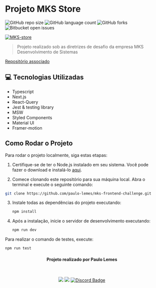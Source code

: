 # Projeto MKS Store

![GitHub repo size](https://img.shields.io/github/repo-size/paulo-lemes/mks-frontend-challenge?style=for-the-badge)
![GitHub language count](https://img.shields.io/github/languages/count/paulo-lemes/mks-frontend-challenge?style=for-the-badge)
![GitHub forks](https://img.shields.io/github/forks/paulo-lemes/mks-frontend-challenge?style=for-the-badge)
![Bitbucket open issues](https://img.shields.io/bitbucket/issues/paulo-lemes/mks-frontend-challenge?style=for-the-badge)

<a href="https://ibb.co/rybR4ZR"><img src="https://i.ibb.co/0JBRhfR/MKS-store.png" alt="MKS-store" border="0" /></a>

> Projeto realizado sob as diretrizes de desafio da empresa MKS Desenvolvimento de Sistemas

[Repositório associado](https://github.com/MKS-desenvolvimento-de-sistemas/mks-frontend-challenge/tree/main)

## 💻 Tecnologias Utilizadas

- Typescript
- Next.js
- React-Query
- Jest & testing library
- MSW
- Styled Components
- Material UI
- Framer-motion

## Como Rodar o Projeto

Para rodar o projeto localmente, siga estas etapas:

1. Certifique-se de ter o Node.js instalado em seu sistema. Você pode fazer o download e instalá-lo [aqui](https://nodejs.org/).

2. Comece clonando este repositório para sua máquina local. Abra o terminal e execute o seguinte comando:

```bash
git clone https://github.com/paulo-lemes/mks-frontend-challenge.git
```

3. Instale todas as dependências do projeto executando:

   ```bash
   npm install
   ```

4. Após a instalação, inicie o servidor de desenvolvimento executando:

   ```bash
   npm run dev
   ```
   
Para realizar o comando de testes, execute:

   ```bash
   npm run test
   ```



<div id="header" align="center">
 
 
#### Projeto realizado por Paulo Lemes
<br/>
 
  <a href="https://www.linkedin.com/in/-paulolemes/" target="_blank"><img src="https://img.shields.io/badge/-LinkedIn-%230077B5?style=for-the-badge&logo=linkedin&logoColor=white" target="_blank"></a> 
  <a href = "mailto:paulo-lemes@live.com"><img src="https://img.shields.io/badge/-Email-%23333?style=for-the-badge&logo=gmail&logoColor=white" target="_blank"></a>
   <a href="https://discordapp.com/users/430034249656172555" target="_blank">
  <img src="https://img.shields.io/badge/Discord-7289DA?style=for-the-badge&logo=discord&logoColor=white" alt="Discord Badge" width="">
</a>



</div>
